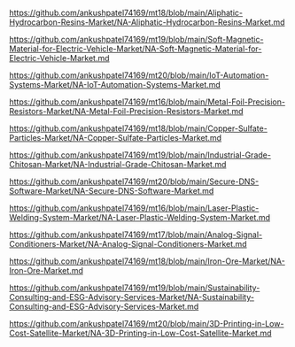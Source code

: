 <p><a href="https://github.com/ankushpatel74169/mt18/blob/main/Aliphatic-Hydrocarbon-Resins-Market/NA-Aliphatic-Hydrocarbon-Resins-Market.md">https://github.com/ankushpatel74169/mt18/blob/main/Aliphatic-Hydrocarbon-Resins-Market/NA-Aliphatic-Hydrocarbon-Resins-Market.md</a></p><p><a href="https://github.com/ankushpatel74169/mt19/blob/main/Soft-Magnetic-Material-for-Electric-Vehicle-Market/NA-Soft-Magnetic-Material-for-Electric-Vehicle-Market.md">https://github.com/ankushpatel74169/mt19/blob/main/Soft-Magnetic-Material-for-Electric-Vehicle-Market/NA-Soft-Magnetic-Material-for-Electric-Vehicle-Market.md</a></p><p><a href="https://github.com/ankushpatel74169/mt20/blob/main/IoT-Automation-Systems-Market/NA-IoT-Automation-Systems-Market.md">https://github.com/ankushpatel74169/mt20/blob/main/IoT-Automation-Systems-Market/NA-IoT-Automation-Systems-Market.md</a></p><p><a href="https://github.com/ankushpatel74169/mt16/blob/main/Metal-Foil-Precision-Resistors-Market/NA-Metal-Foil-Precision-Resistors-Market.md">https://github.com/ankushpatel74169/mt16/blob/main/Metal-Foil-Precision-Resistors-Market/NA-Metal-Foil-Precision-Resistors-Market.md</a></p><p><a href="https://github.com/ankushpatel74169/mt18/blob/main/Copper-Sulfate-Particles-Market/NA-Copper-Sulfate-Particles-Market.md">https://github.com/ankushpatel74169/mt18/blob/main/Copper-Sulfate-Particles-Market/NA-Copper-Sulfate-Particles-Market.md</a></p><p><a href="https://github.com/ankushpatel74169/mt19/blob/main/Industrial-Grade-Chitosan-Market/NA-Industrial-Grade-Chitosan-Market.md">https://github.com/ankushpatel74169/mt19/blob/main/Industrial-Grade-Chitosan-Market/NA-Industrial-Grade-Chitosan-Market.md</a></p><p><a href="https://github.com/ankushpatel74169/mt20/blob/main/Secure-DNS-Software-Market/NA-Secure-DNS-Software-Market.md">https://github.com/ankushpatel74169/mt20/blob/main/Secure-DNS-Software-Market/NA-Secure-DNS-Software-Market.md</a></p><p><a href="https://github.com/ankushpatel74169/mt16/blob/main/Laser-Plastic-Welding-System-Market/NA-Laser-Plastic-Welding-System-Market.md">https://github.com/ankushpatel74169/mt16/blob/main/Laser-Plastic-Welding-System-Market/NA-Laser-Plastic-Welding-System-Market.md</a></p><p><a href="https://github.com/ankushpatel74169/mt17/blob/main/Analog-Signal-Conditioners-Market/NA-Analog-Signal-Conditioners-Market.md">https://github.com/ankushpatel74169/mt17/blob/main/Analog-Signal-Conditioners-Market/NA-Analog-Signal-Conditioners-Market.md</a></p><p><a href="https://github.com/ankushpatel74169/mt18/blob/main/Iron-Ore-Market/NA-Iron-Ore-Market.md">https://github.com/ankushpatel74169/mt18/blob/main/Iron-Ore-Market/NA-Iron-Ore-Market.md</a></p><p><a href="https://github.com/ankushpatel74169/mt19/blob/main/Sustainability-Consulting-and-ESG-Advisory-Services-Market/NA-Sustainability-Consulting-and-ESG-Advisory-Services-Market.md">https://github.com/ankushpatel74169/mt19/blob/main/Sustainability-Consulting-and-ESG-Advisory-Services-Market/NA-Sustainability-Consulting-and-ESG-Advisory-Services-Market.md</a></p><p><a href="https://github.com/ankushpatel74169/mt20/blob/main/3D-Printing-in-Low-Cost-Satellite-Market/NA-3D-Printing-in-Low-Cost-Satellite-Market.md">https://github.com/ankushpatel74169/mt20/blob/main/3D-Printing-in-Low-Cost-Satellite-Market/NA-3D-Printing-in-Low-Cost-Satellite-Market.md</a></p>
